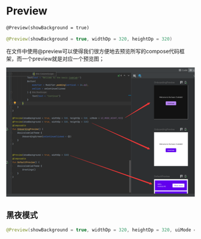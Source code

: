 # Preview

```
@Preview(showBackground = true)
```

```kotlin
@Preview(showBackground = true, widthDp = 320, heightDp = 320)
```

在文件中使用@preview可以使得我们很方便地去预览所写的compose代码框架，而一个preview就是对应一个预览图；

![image-20230320110638203](Preview.assets/image-20230320110638203.png)

## 黑夜模式

```kotlin
@Preview(showBackground = true, widthDp = 320, heightDp = 320, uiMode = UI_MODE_NIGHT_YES)
```

